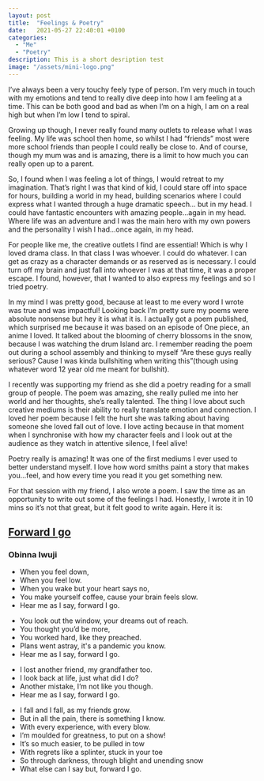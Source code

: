 ```yaml
---
layout: post
title:  "Feelings & Poetry"
date:   2021-05-27 22:40:01 +0100
categories:
  - "Me"
  - "Poetry"
description: This is a short desription test
image: "/assets/mini-logo.png"
---
```

I’ve always been a very touchy feely type of person. I’m very much in touch with my emotions and tend to really dive deep into how I am feeling at a time. This can be both good and bad as when I’m on a high, I am on a real high but when I’m low I tend to spiral.

Growing up though, I never really found many outlets to release what I was feeling. My life was school then home, so whilst I had “friends” most were more school friends than people I could really be close to. And of course, though my mum was and is amazing, there is a limit to how much you can really open up to a parent.

So, I found when I was feeling a lot of things, I would retreat to my imagination. That’s right I was that kind of kid, I could stare off into space for hours, building a world in my head, building scenarios where I could express what I wanted through a huge dramatic speech... but in my head. I could have fantastic encounters with amazing people...again in my head. Where life was an adventure and I was the main hero with my own powers and the personality I wish I had...once again, in my head.

For people like me, the creative outlets I find are essential! Which is why I loved drama class. In that class I was whoever. I could do whatever. I can get as crazy as a character demands or as reserved as is necessary. I could turn off my brain and just fall into whoever I was at that time, it was a proper escape. I found, however, that I wanted to also express my feelings and so I tried poetry.

In my mind I was pretty good, because at least to me every word I wrote was true and was impactful! Looking back I’m pretty sure my poems were absolute nonsense but hey it is what it is. I actually got a poem published, which surprised me because it was based on an episode of One piece, an anime I loved. It talked about the blooming of cherry blossoms in the snow, because I was watching the drum Island arc. I remember reading the poem out during a school assembly and thinking to myself “Are these guys really serious? Cause I was kinda bullshiting when writing this”(though using whatever word 12 year old me meant for bullshit).

I recently was supporting my friend as she did a poetry reading for a small group of people. The poem was amazing, she really pulled me into her world and her thoughts, she’s really talented. The thing I love about such creative mediums is their ability to really translate emotion and connection. I loved her poem because I felt the hurt she was talking about having someone she loved fall out of love. I love acting because in that moment when I synchronise with how my character feels and I look out at the audience as they watch in attentive silence, I feel alive!

Poetry really is amazing! It was one of the first mediums I ever used to better understand myself. I love how word smiths paint a story that makes you...feel, and how every time you read it you get something new.

For that session with my friend, I also wrote a poem. I saw the time as an opportunity to write out some of the feelings I had. Honestly, I wrote it in 10 mins so it’s not that great, but it felt good to write again. Here it is:

<div class= "poem">

<h2><u>Forward I go</u></h2>
<h3>Obinna Iwuji</h3>

<ul>
  <li>When you feel down,</li>
  <li>When you feel low.</li>
  <li>When you wake but your heart says no,</li>
  <li>You make yourself coffee, cause your brain feels slow.</li>
  <li>Hear me as I say, forward I go.</li>
</ul>
<p></p>
<ul>
  <li>You look out the window, your dreams out of reach.</li>
  <li>You thought you’d be more,</li>
  <li>You worked hard, like they preached.</li>
  <li>Plans went astray, it's a pandemic you know.</li>
  <li>Hear me as I say, forward I go.</li>
</ul>
<p></p>
<ul>
  <li>I lost another friend, my grandfather too.</li>
  <li>I look back at life, just what did I do?</li>
  <li>Another mistake, I’m not like you though.</li>
  <li>Hear me as I say, forward I go.</li>
</ul>
<p></p>
<ul>
  <li>I fall and I fall, as my friends grow.</li>
  <li>But in all the pain, there is something I know.</li>
  <li>With every experience, with every blow.</li>
  <li>I’m moulded for greatness, to put on a show!</li>
  <li>It’s so much easier, to be pulled in tow</li>
  <li>With regrets like a splinter, stuck in your toe</li>
  <li>So through darkness, through blight and unending snow</li>
  <li>What else can I say but, forward I go.</li>
</ul>

</div>
